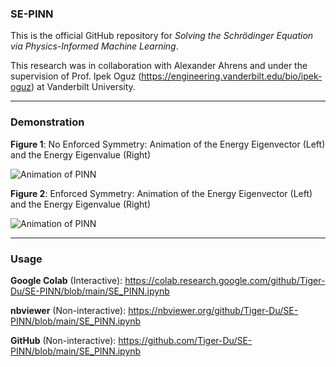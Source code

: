 ### SE-PINN

This is the official GitHub repository for _Solving the Schrödinger Equation via Physics-Informed Machine Learning_.

This research was in collaboration with Alexander Ahrens and under the supervision of Prof. Ipek Oguz (https://engineering.vanderbilt.edu/bio/ipek-oguz) at Vanderbilt University.

---

### Demonstration

**Figure 1**: No Enforced Symmetry: Animation of the Energy Eigenvector (Left) and the Energy Eigenvalue (Right)

![Animation of PINN](animation%20(no%20symmetry).gif)

**Figure 2**: Enforced Symmetry: Animation of the Energy Eigenvector (Left) and the Energy Eigenvalue (Right)

![Animation of PINN](animation.gif)

---

### Usage

__Google Colab__ (Interactive): https://colab.research.google.com/github/Tiger-Du/SE-PINN/blob/main/SE_PINN.ipynb

__nbviewer__ (Non-interactive): https://nbviewer.org/github/Tiger-Du/SE-PINN/blob/main/SE_PINN.ipynb

__GitHub__ (Non-interactive): https://github.com/Tiger-Du/SE-PINN/blob/main/SE_PINN.ipynb
